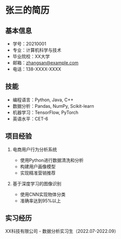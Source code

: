 # 张三的简历

## 基本信息
- 学号：20210001
- 专业：计算机科学与技术
- 毕业院校：XX大学
- 邮箱：zhangsan@example.com
- 电话：138-XXXX-XXXX

## 技能
- 编程语言：Python, Java, C++
- 数据分析：Pandas, NumPy, Scikit-learn
- 机器学习：TensorFlow, PyTorch
- 英语水平：CET-6

## 项目经验
1. 电商用户行为分析系统
   - 使用Python进行数据清洗和分析
   - 构建用户画像模型
   - 实现精准营销推荐

2. 基于深度学习的图像识别
   - 使用CNN实现物体分类
   - 准确率达到95%以上

## 实习经历
XX科技有限公司 - 数据分析实习生（2022.07-2022.09）
